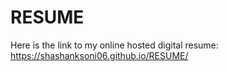 # RESUME
Here is the link to my online hosted digital resume: https://shashanksoni06.github.io/RESUME/

